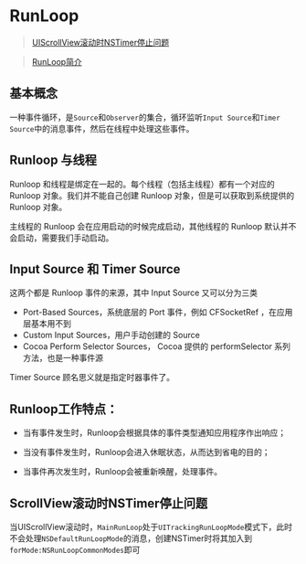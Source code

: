 # RunLoop

> [UIScrollView滚动时NSTimer停止问题](http://www.cnblogs.com/6duxz/p/4633741.html)

> [RunLoop简介](https://hit-alibaba.github.io/interview/iOS/ObjC-Basic/Runloop.html)

## 基本概念

一种事件循环，是`Source`和`Observer`的集合，循环监听`Input Source`和`Timer Source`中的消息事件，然后在线程中处理这些事件。

## Runloop 与线程

Runloop 和线程是绑定在一起的。每个线程（包括主线程）都有一个对应的 Runloop 对象。我们并不能自己创建 Runloop 对象，但是可以获取到系统提供的 Runloop 对象。

主线程的 Runloop 会在应用启动的时候完成启动，其他线程的 Runloop 默认并不会启动，需要我们手动启动。

## Input Source 和 Timer Source

这两个都是 Runloop 事件的来源，其中 Input Source 又可以分为三类

- Port-Based Sources，系统底层的 Port 事件，例如 CFSocketRef ，在应用层基本用不到
- Custom Input Sources，用户手动创建的 Source
- Cocoa Perform Selector Sources， Cocoa 提供的 performSelector 系列方法，也是一种事件源

Timer Source 顾名思义就是指定时器事件了。

## Runloop工作特点：

- 当有事件发生时，Runloop会根据具体的事件类型通知应用程序作出响应；

- 当没有事件发生时，Runloop会进入休眠状态，从而达到省电的目的；

- 当事件再次发生时，Runloop会被重新唤醒，处理事件。

## ScrollView滚动时NSTimer停止问题

当UIScrollView滚动时，`MainRunLoop`处于`UITrackingRunLoopMode`模式下，此时不会处理`NSDefaultRunLoopMode`的消息，创建NSTimer时将其加入到`forMode:NSRunLoopCommonModes`即可
